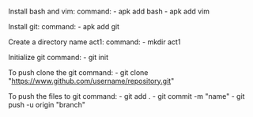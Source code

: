 ######
 Install bash and vim:
   command:
     - apk add bash
     - apk add vim

 Install git:
   command:
     - apk add git

 Create a directory name act1:
   command:
     - mkdir act1

 Initialize git
   command:
     - git init

 To push clone the git
   command:
     - git clone "https://www.github.com/username/repository.git"

 To push the files to git
   command:
     - git add .
     - git commit -m "name"
     - git push -u origin "branch"


